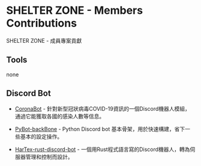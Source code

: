 # SHELTER ZONE - Members Contributions
SHELTER ZONE - 成員專案貢獻

## Tools
 none
## Discord Bot
- [CoronaBot](https://github.com/rixinsc/CoronaBot/tree/e3090a5d428e4bad41a123180c94237c6ae5a893) - 針對新型冠狀病毒COVID-19資訊的一個Discord機器人模組，通過它能獲取各國的感染人數等信息。

- [PyBot-backBone](https://github.com/Proladon/PyBot-backBone) - Python Discord bot 基本骨架，用於快速構建，省下一些基本的設定操作。

- [HarTex-rust-discord-bot](https://github.com/HT-Studios/HarTex-rust-discord-bot) - 一個用Rust程式語言寫的Discord機器人，轉為伺服器管理和控制而設計。
